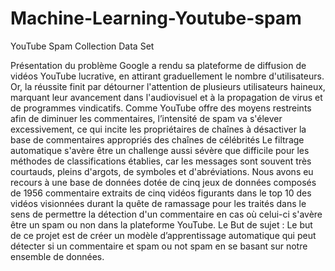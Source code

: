 # Machine-Learning-Youtube-spam
YouTube Spam Collection Data Set


Présentation du problème
   Google a rendu sa plateforme de diffusion de vidéos YouTube lucrative, en attirant graduellement le nombre d'utilisateurs. Or, la réussite finit par détourner l'attention de plusieurs utilisateurs haineux, marquant leur avancement dans l'audiovisuel et à la propagation de virus et de programmes vindicatifs.
   Comme YouTube offre des moyens restreints afin de diminuer les commentaires, l’intensité de spam va s'élever excessivement, ce qui incite les propriétaires de chaînes à désactiver la base de commentaires appropriés des chaînes de célébrités
   Le filtrage automatique s'avère être un challenge aussi sévère que difficile pour les méthodes de classifications établies, car les messages sont souvent très courtauds, pleins d'argots, de symboles et d'abréviations.
   Nous avons eu recours à une base de données dotée de cinq jeux de données composés de 1956 commentaire extraits de cinq vidéos figurants dans le top 10 des vidéos visionnées durant la quête de ramassage pour les traités dans le sens de permettre la détection d'un commentaire en cas où celui-ci s'avère être un spam ou non dans la plateforme YouTube.
Le But de sujet : 
Le but de ce projet est de créer un modèle d’apprentissage automatique qui peut détecter si un commentaire et spam ou not spam en se basant sur notre ensemble de données.
